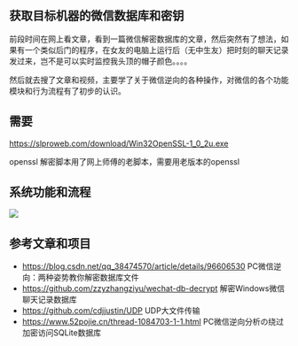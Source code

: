 ## 获取目标机器的微信数据库和密钥

前段时间在网上看文章，看到一篇微信解密数据库的文章，然后突然有了想法，如果有一个类似后门的程序，在女友的电脑上运行后（无中生友）把时刻的聊天记录发过来，岂不是可以实时监控我头顶的帽子颜色。。。。

然后就去搜了文章和视频，主要学了关于微信逆向的各种操作，对微信的各个功能模块和行为流程有了初步的认识。

## 需要
https://slproweb.com/download/Win32OpenSSL-1_0_2u.exe

openssl 解密脚本用了网上师傅的老脚本，需要用老版本的openssl

## 系统功能和流程

![](https://raw.githubusercontent.com/A2kaid/Get-WeChat-DB/master/model.png)

## 参考文章和项目

- https://blog.csdn.net/qq_38474570/article/details/96606530
  PC微信逆向：两种姿势教你解密数据库文件
-   https://github.com/zzyzhangziyu/wechat-db-decrypt
  解密Windows微信聊天记录数据库
-   https://github.com/cdjjustin/UDP
  UDP大文件传输 
-   https://www.52pojie.cn/thread-1084703-1-1.html
  PC微信逆向分析の绕过加密访问SQLite数据库
